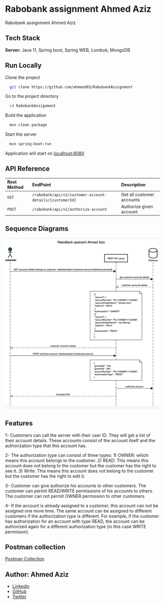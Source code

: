 
# Rabobank assignment Ahmed Aziz

Rabobank assignment Ahmed Aziz

## Tech Stack

**Server:** Java 11, Spring boot, Spring WEB, Lombok, MongoDB

## Run Locally

Clone the project
```bash
  git clone https://github.com/ahmeed83/RabobankAssignment
```
Go to the project directory
```bash
  cd RabobankAssignment
```
Build the application
```bash
  mvn clean package
```
Start the server
```bash
  mvn spring-boot:run
```
Application will start on
[localhost:8080](http://localhost:8080)

## API Reference

| Rest Method | EndPoint                                                            | Description                       |
| :-------    | :--------                                                           | :--------------                   |
| `GET`       | `/rabobank/api/v1/customer-account-details/{customerId}`            | Get all customer accounts         |
| `POST  `    | `/rabobank/api/v1/authorize-account`                                | Authorize given account           |

## Sequence Diagrams
![Rabo-Ahmed-SD](docs/rabo-sd-v1.jpg)

## Features
1- Customers can call the server with their user ID. They will get a list of their account details. These accounts consist of the account itself and the authorization type that this account has. 

2- The authorization type can consist of three types: 1) OWNER: which means this account belongs to the customer. 2) READ: This means this account does not belong to the customer but the customer has the right to see it. 3) Write: This means this account does not belong to the customer but the customer has the right to edit it. 

3- Customer can give authorize his accounts to other customers. The customer can permit READ/WRITE permissions of his accounts to others. The customer can not permit OWNER permission to other customers.

4- If the account is already assigned to a customer, this account can not be assigned one more time. The same account can be assigned to different customers if the authorization type is different. For example, if the customer has authorization for an account with type READ, the account can be authorized again for a different authorization type (in this case WRITE permisson). 

## Postman collection
[Postman Collection](docs/RaboAhmedAssignment.postman_collection.json)

## Author: Ahmed Aziz
- [Linkedin](https://www.linkedin.com/in/ahmedaziz83/)
- [GitHub](https://github.com/ahmeed83/)
- [Twitter](https://twitter.com/AA_ziz/)
